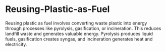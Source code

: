 # Reusing-Plastic-as-Fuel
Reusing plastic as fuel involves converting waste plastic into energy through processes like pyrolysis, gasification, or incineration. This reduces landfill waste and generates valuable energy. Pyrolysis produces liquid fuels, gasification creates syngas, and incineration generates heat and electricity.
